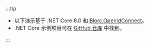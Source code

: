 :::tip

- 以下演示基于 .NET Core 8.0 和 [Blorc.OpenIdConnect](https://github.com/WildGums/Blorc.OpenIdConnect)。
- .NET Core 示例项目可在 [GitHub 仓库](https://github.com/logto-io/csharp) 中找到。

:::
